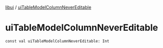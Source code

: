 [libui](index.md) / [uiTableModelColumnNeverEditable](./ui-table-model-column-never-editable.md)

# uiTableModelColumnNeverEditable

`const val uiTableModelColumnNeverEditable: Int`